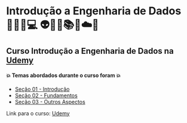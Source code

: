 # Introdução a Engenharia de Dados 🧑🏻‍💻💻 👽🤯🤖📚🐍☁️🎲
## Curso Introdução a Engenharia de Dados na [Udemy](https://www.udemy.com/course/introducao-a-engenharia-de-dados/)
#### 💥 Temas abordados durante o curso foram 💥
- [Seção 01 - Introdução](https://github.com/romulovieira777/Introducao_a_Engenharia_de_Dados/tree/main/Secao_01_Introducao)
- [Seção 02 - Fundamentos](https://github.com/romulovieira777/Introducao_a_Engenharia_de_Dados/tree/main/Secao_02_Fundamentos)
- [Seção 03 - Outros Aspectos](https://github.com/romulovieira777/Introducao_a_Engenharia_de_Dados/tree/main/Secao_03_Outros_Aspectos)

Link para o curso: [Udemy](https://www.udemy.com/course/introducao-a-engenharia-de-dados/)
